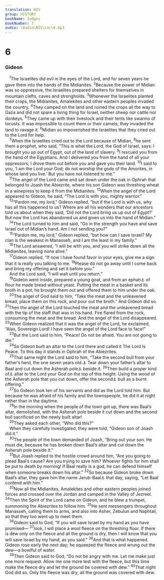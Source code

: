 ```yaml
---
translation: NIV
group: HISTORY
bookName: Judges 
bookNumber: 7
audio: \Audio\NIV\cac\6.mp3
---
```


<div class="title"><h1>6</h1><h3>Gideon </h3></div>
<span class="verse cac_6_1"> <sup>1</sup>The Israelites did evil in the eyes of the Lord, and for seven years he gave them into the hands of the Midianites. </span>
<span class="verse cac_6_2"><sup>2</sup>Because the power of Midian was so oppressive, the Israelites prepared shelters for themselves in mountain clefts, caves and strongholds. </span>
<span class="verse cac_6_3"><sup>3</sup>Whenever the Israelites planted their crops, the Midianites, Amalekites and other eastern peoples invaded the country. </span>
<span class="verse cac_6_4"><sup>4</sup>They camped on the land and ruined the crops all the way to Gaza and did not spare a living thing for Israel, neither sheep nor cattle nor donkeys. </span>
<span class="verse cac_6_5"><sup>5</sup>They came up with their livestock and their tents like swarms of locusts. It was impossible to count them or their camels; they invaded the land to ravage it. </span>
<span class="verse cac_6_6"><sup>6</sup>Midian so impoverished the Israelites that they cried out to the Lord for help. <br/></span>
<span class="verse cac_6_7"> <sup>7</sup>When the Israelites cried out to the Lord because of Midian, </span>
<span class="verse cac_6_8"><sup>8</sup>he sent them a prophet, who said, “This is what the Lord, the God of Israel, says: I brought you up out of Egypt, out of the land of slavery. </span>
<span class="verse cac_6_9"><sup>9</sup>I rescued you from the hand of the Egyptians. And I delivered you from the hand of all your oppressors; I drove them out before you and gave you their land. </span>
<span class="verse cac_6_10"><sup>10</sup>I said to you, ‘I am the Lord your God; do not worship the gods of the Amorites, in whose land you live.’ But you have not listened to me.” <br/></span>
<span class="verse cac_6_11"> <sup>11</sup>The angel of the Lord came and sat down under the oak in Ophrah that belonged to Joash the Abiezrite, where his son Gideon was threshing wheat in a winepress to keep it from the Midianites. </span>
<span class="verse cac_6_12"><sup>12</sup>When the angel of the Lord appeared to Gideon, he said, “The Lord is with you, mighty warrior.” <br/></span>
<span class="verse cac_6_13"> <sup>13</sup>“Pardon me, my lord,” Gideon replied, “but if the Lord is with us, why has all this happened to us? Where are all his wonders that our ancestors told us about when they said, ‘Did not the Lord bring us up out of Egypt?’ But now the Lord has abandoned us and given us into the hand of Midian.” <br/></span>
<span class="verse cac_6_14"> <sup>14</sup>The Lord turned to him and said, “Go in the strength you have and save Israel out of Midian’s hand. Am I not sending you?” <br/></span>
<span class="verse cac_6_15"> <sup>15</sup>“Pardon me, my lord,” Gideon replied, “but how can I save Israel? My clan is the weakest in Manasseh, and I am the least in my family.” <br/></span>
<span class="verse cac_6_16"> <sup>16</sup>The Lord answered, “I will be with you, and you will strike down all the Midianites, leaving none alive.” <br/></span>
<span class="verse cac_6_17"> <sup>17</sup>Gideon replied, “If now I have found favor in your eyes, give me a sign that it is really you talking to me. </span>
<span class="verse cac_6_18"><sup>18</sup>Please do not go away until I come back and bring my offering and set it before you.” <br/> And the Lord said, “I will wait until you return.” <br/></span>
<span class="verse cac_6_19"> <sup>19</sup>Gideon went inside, prepared a young goat, and from an ephah<a data-toggle="tooltip" data-placement="bottom" title="That is, probably about 36 pounds or about 16 kilograms">⚓</a> of flour he made bread without yeast. Putting the meat in a basket and its broth in a pot, he brought them out and offered them to him under the oak. <br/></span>
<span class="verse cac_6_20"> <sup>20</sup>The angel of God said to him, “Take the meat and the unleavened bread, place them on this rock, and pour out the broth.” And Gideon did so. </span>
<span class="verse cac_6_21"><sup>21</sup>Then the angel of the Lord touched the meat and the unleavened bread with the tip of the staff that was in his hand. Fire flared from the rock, consuming the meat and the bread. And the angel of the Lord disappeared. </span>
<span class="verse cac_6_22"><sup>22</sup>When Gideon realized that it was the angel of the Lord, he exclaimed, “Alas, Sovereign Lord! I have seen the angel of the Lord face to face!” <br/></span>
<span class="verse cac_6_23"> <sup>23</sup>But the Lord said to him, “Peace! Do not be afraid. You are not going to die.” <br/></span>
<span class="verse cac_6_24"> <sup>24</sup>So Gideon built an altar to the Lord there and called it The Lord Is Peace. To this day it stands in Ophrah of the Abiezrites. <br/></span>
<span class="verse cac_6_25"> <sup>25</sup>That same night the Lord said to him, “Take the second bull from your father’s herd, the one seven years old.<a data-toggle="tooltip" data-placement="bottom" title="Or Take a full-grown, mature bull from your father’s herd">⚓</a> Tear down your father’s altar to Baal and cut down the Asherah pole<a data-toggle="tooltip" data-placement="bottom" title="That is, a wooden symbol of the goddess Asherah; also in verses 26, 28 and 30">⚓</a> beside it. </span>
<span class="verse cac_6_26"><sup>26</sup>Then build a proper kind of<a data-toggle="tooltip" data-placement="bottom" title="Or build with layers of stone an">⚓</a> altar to the Lord your God on the top of this height. Using the wood of the Asherah pole that you cut down, offer the second<a data-toggle="tooltip" data-placement="bottom" title="Or full-grown ; also in verse 28">⚓</a> bull as a burnt offering.” <br/></span>
<span class="verse cac_6_27"> <sup>27</sup>So Gideon took ten of his servants and did as the Lord told him. But because he was afraid of his family and the townspeople, he did it at night rather than in the daytime. <br/></span>
<span class="verse cac_6_28"> <sup>28</sup>In the morning when the people of the town got up, there was Baal’s altar, demolished, with the Asherah pole beside it cut down and the second bull sacrificed on the newly built altar! <br/></span>
<span class="verse cac_6_29"> <sup>29</sup>They asked each other, “Who did this?” <br/> When they carefully investigated, they were told, “Gideon son of Joash did it.” <br/></span>
<span class="verse cac_6_30"> <sup>30</sup>The people of the town demanded of Joash, “Bring out your son. He must die, because he has broken down Baal’s altar and cut down the Asherah pole beside it.” <br/></span>
<span class="verse cac_6_31"> <sup>31</sup>But Joash replied to the hostile crowd around him, “Are you going to plead Baal’s cause? Are you trying to save him? Whoever fights for him shall be put to death by morning! If Baal really is a god, he can defend himself when someone breaks down his altar.” </span>
<span class="verse cac_6_32"><sup>32</sup>So because Gideon broke down Baal’s altar, they gave him the name Jerub-Baal<a data-toggle="tooltip" data-placement="bottom" title="probably means let Baal contend.">⚓</a> that day, saying, “Let Baal contend with him.” <br/></span>
<span class="verse cac_6_33"> <sup>33</sup>Now all the Midianites, Amalekites and other eastern peoples joined forces and crossed over the Jordan and camped in the Valley of Jezreel. </span>
<span class="verse cac_6_34"><sup>34</sup>Then the Spirit of the Lord came on Gideon, and he blew a trumpet, summoning the Abiezrites to follow him. </span>
<span class="verse cac_6_35"><sup>35</sup>He sent messengers throughout Manasseh, calling them to arms, and also into Asher, Zebulun and Naphtali, so that they too went up to meet them. <br/></span>
<span class="verse cac_6_36"> <sup>36</sup>Gideon said to God, “If you will save Israel by my hand as you have promised— </span>
<span class="verse cac_6_37"><sup>37</sup>look, I will place a wool fleece on the threshing floor. If there is dew only on the fleece and all the ground is dry, then I will know that you will save Israel by my hand, as you said.” </span>
<span class="verse cac_6_38"><sup>38</sup>And that is what happened. Gideon rose early the next day; he squeezed the fleece and wrung out the dew—a bowlful of water. <br/></span>
<span class="verse cac_6_39"> <sup>39</sup>Then Gideon said to God, “Do not be angry with me. Let me make just one more request. Allow me one more test with the fleece, but this time make the fleece dry and let the ground be covered with dew.” </span>
<span class="verse cac_6_40"><sup>40</sup>That night God did so. Only the fleece was dry; all the ground was covered with dew. <br/></span>
